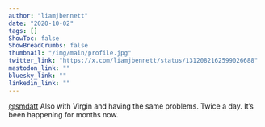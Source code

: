 ```yaml
---
author: "liamjbennett"
date: "2020-10-02"
tags: []
ShowToc: false
ShowBreadCrumbs: false
thumbnail: "/img/main/profile.jpg"
twitter_link: "https://x.com/liamjbennett/status/1312082162599026688"
mastodon_link: ""
bluesky_link: ""
linkedin_link: ""
---
```


[@smdatt](https://x.com/smdatt) Also with Virgin and having the same problems. Twice a day. It’s been happening for months now.

